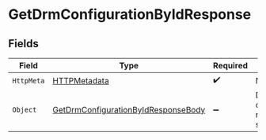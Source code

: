 # GetDrmConfigurationByIdResponse


## Fields

| Field                                                                                               | Type                                                                                                | Required                                                                                            | Description                                                                                         |
| --------------------------------------------------------------------------------------------------- | --------------------------------------------------------------------------------------------------- | --------------------------------------------------------------------------------------------------- | --------------------------------------------------------------------------------------------------- |
| `HttpMeta`                                                                                          | [HTTPMetadata](../../Models/Components/HTTPMetadata.md)                                             | :heavy_check_mark:                                                                                  | N/A                                                                                                 |
| `Object`                                                                                            | [GetDrmConfigurationByIdResponseBody](../../Models/Requests/GetDrmConfigurationByIdResponseBody.md) | :heavy_minus_sign:                                                                                  | DRM configuration retrieved successfully                                                            |
